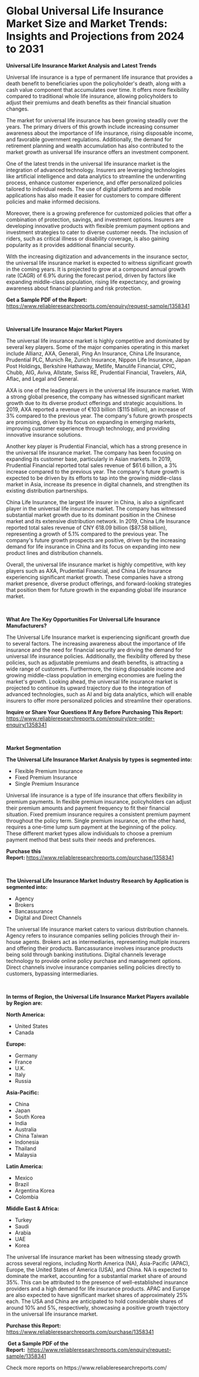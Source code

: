 <p><h1>Global Universal Life Insurance Market Size and Market Trends: Insights and Projections from 2024 to 2031</h1></p><p><strong>Universal Life Insurance Market Analysis and Latest Trends</strong></p>
<p><p>Universal life insurance is a type of permanent life insurance that provides a death benefit to beneficiaries upon the policyholder's death, along with a cash value component that accumulates over time. It offers more flexibility compared to traditional whole life insurance, allowing policyholders to adjust their premiums and death benefits as their financial situation changes.</p><p>The market for universal life insurance has been growing steadily over the years. The primary drivers of this growth include increasing consumer awareness about the importance of life insurance, rising disposable income, and favorable government regulations. Additionally, the demand for retirement planning and wealth accumulation has also contributed to the market growth as universal life insurance offers an investment component.</p><p>One of the latest trends in the universal life insurance market is the integration of advanced technology. Insurers are leveraging technologies like artificial intelligence and data analytics to streamline the underwriting process, enhance customer experience, and offer personalized policies tailored to individual needs. The use of digital platforms and mobile applications has also made it easier for customers to compare different policies and make informed decisions.</p><p>Moreover, there is a growing preference for customized policies that offer a combination of protection, savings, and investment options. Insurers are developing innovative products with flexible premium payment options and investment strategies to cater to diverse customer needs. The inclusion of riders, such as critical illness or disability coverage, is also gaining popularity as it provides additional financial security.</p><p>With the increasing digitization and advancements in the insurance sector, the universal life insurance market is expected to witness significant growth in the coming years. It is projected to grow at a compound annual growth rate (CAGR) of 6.9% during the forecast period, driven by factors like expanding middle-class population, rising life expectancy, and growing awareness about financial planning and risk protection.</p></p>
<p><strong>Get a Sample PDF of the Report:&nbsp;</strong> <a href="https://www.reliableresearchreports.com/enquiry/request-sample/1358341">https://www.reliableresearchreports.com/enquiry/request-sample/1358341</a></p>
<p>&nbsp;</p>
<p><strong>Universal Life Insurance Major Market Players</strong></p>
<p><p>The universal life insurance market is highly competitive and dominated by several key players. Some of the major companies operating in this market include Allianz, AXA, Generali, Ping An Insurance, China Life Insurance, Prudential PLC, Munich Re, Zurich Insurance, Nippon Life Insurance, Japan Post Holdings, Berkshire Hathaway, Metlife, Manulife Financial, CPIC, Chubb, AIG, Aviva, Allstate, Swiss RE, Prudential Financial, Travelers, AIA, Aflac, and Legal and General.</p><p>AXA is one of the leading players in the universal life insurance market. With a strong global presence, the company has witnessed significant market growth due to its diverse product offerings and strategic acquisitions. In 2019, AXA reported a revenue of €103 billion ($115 billion), an increase of 3% compared to the previous year. The company's future growth prospects are promising, driven by its focus on expanding in emerging markets, improving customer experience through technology, and providing innovative insurance solutions.</p><p>Another key player is Prudential Financial, which has a strong presence in the universal life insurance market. The company has been focusing on expanding its customer base, particularly in Asian markets. In 2019, Prudential Financial reported total sales revenue of $61.6 billion, a 3% increase compared to the previous year. The company's future growth is expected to be driven by its efforts to tap into the growing middle-class market in Asia, increase its presence in digital channels, and strengthen its existing distribution partnerships.</p><p>China Life Insurance, the largest life insurer in China, is also a significant player in the universal life insurance market. The company has witnessed substantial market growth due to its dominant position in the Chinese market and its extensive distribution network. In 2019, China Life Insurance reported total sales revenue of CNY 618.09 billion ($87.58 billion), representing a growth of 5.1% compared to the previous year. The company's future growth prospects are positive, driven by the increasing demand for life insurance in China and its focus on expanding into new product lines and distribution channels.</p><p>Overall, the universal life insurance market is highly competitive, with key players such as AXA, Prudential Financial, and China Life Insurance experiencing significant market growth. These companies have a strong market presence, diverse product offerings, and forward-looking strategies that position them for future growth in the expanding global life insurance market.</p></p>
<p>&nbsp;</p>
<p><strong>What Are The Key Opportunities For Universal Life Insurance Manufacturers?</strong></p>
<p><p>The Universal Life Insurance market is experiencing significant growth due to several factors. The increasing awareness about the importance of life insurance and the need for financial security are driving the demand for universal life insurance policies. Additionally, the flexibility offered by these policies, such as adjustable premiums and death benefits, is attracting a wide range of customers. Furthermore, the rising disposable income and growing middle-class population in emerging economies are fueling the market's growth. Looking ahead, the universal life insurance market is projected to continue its upward trajectory due to the integration of advanced technologies, such as AI and big data analytics, which will enable insurers to offer more personalized policies and streamline their operations.</p></p>
<p><strong>Inquire or Share Your Questions If Any Before Purchasing This Report:</strong> <a href="https://www.reliableresearchreports.com/enquiry/pre-order-enquiry/1358341">https://www.reliableresearchreports.com/enquiry/pre-order-enquiry/1358341</a></p>
<p>&nbsp;</p>
<p><strong>Market Segmentation</strong></p>
<p><strong>The Universal Life Insurance Market Analysis by types is segmented into:</strong></p>
<p><ul><li>Flexible Premium Insurance</li><li>Fixed Premium Insurance</li><li>Single Premium Insurance</li></ul></p>
<p><p>Universal life insurance is a type of life insurance that offers flexibility in premium payments. In flexible premium insurance, policyholders can adjust their premium amounts and payment frequency to fit their financial situation. Fixed premium insurance requires a consistent premium payment throughout the policy term. Single premium insurance, on the other hand, requires a one-time lump sum payment at the beginning of the policy. These different market types allow individuals to choose a premium payment method that best suits their needs and preferences.</p></p>
<p><strong>Purchase this Report:&nbsp;</strong><a href="https://www.reliableresearchreports.com/purchase/1358341">https://www.reliableresearchreports.com/purchase/1358341</a></p>
<p>&nbsp;</p>
<p><strong>The Universal Life Insurance Market Industry Research by Application is segmented into:</strong></p>
<p><ul><li>Agency</li><li>Brokers</li><li>Bancassurance</li><li>Digital and Direct Channels</li></ul></p>
<p><p>The universal life insurance market caters to various distribution channels. Agency refers to insurance companies selling policies through their in-house agents. Brokers act as intermediaries, representing multiple insurers and offering their products. Bancassurance involves insurance products being sold through banking institutions. Digital channels leverage technology to provide online policy purchase and management options. Direct channels involve insurance companies selling policies directly to customers, bypassing intermediaries.</p></p>
<p>&nbsp;</p>
<p><strong>In terms of Region, the Universal Life Insurance Market Players available by Region are:</strong></p>
<p>
    <p> <strong> North America: </strong>
        <ul>
            <li>United States</li>
            <li>Canada</li>
        </ul>
        </p> 
    <p> <strong> Europe: </strong>
        <ul>
            <li>Germany</li>
            <li>France</li>
            <li>U.K.</li>
            <li>Italy</li>
            <li>Russia</li>
        </ul>
        </p> 
    <p> <strong> Asia-Pacific: </strong>
        <ul>
            <li>China</li>
            <li>Japan</li>
            <li>South Korea</li>
            <li>India</li>
            <li>Australia</li>
            <li>China Taiwan</li>
            <li>Indonesia</li>
            <li>Thailand</li>
            <li>Malaysia</li>
        </ul>
        </p> 
    <p> <strong> Latin America: </strong>
        <ul>
            <li>Mexico</li>
            <li>Brazil</li>
            <li>Argentina Korea</li>
            <li>Colombia</li>
        </ul>
        </p> 
    <p> <strong> Middle East & Africa: </strong>
        <ul>
            <li>Turkey</li>
            <li>Saudi</li>
            <li>Arabia</li>
            <li>UAE</li>
            <li>Korea</li>
        </ul>
    </p>
    </p>
<p><p>The universal life insurance market has been witnessing steady growth across several regions, including North America (NA), Asia-Pacific (APAC), Europe, the United States of America (USA), and China. NA is expected to dominate the market, accounting for a substantial market share of around 35%. This can be attributed to the presence of well-established insurance providers and a high demand for life insurance products. APAC and Europe are also expected to have significant market shares of approximately 25% each. The USA and China are anticipated to hold considerable shares of around 10% and 5%, respectively, showcasing a positive growth trajectory in the universal life insurance market.</p></p>
<p><strong>Purchase this Report: </strong><a href="https://www.reliableresearchreports.com/purchase/1358341">https://www.reliableresearchreports.com/purchase/1358341</a></p>
<p>&nbsp;<strong>Get a Sample PDF of the Report:&nbsp;&nbsp;</strong><a href="https://www.reliableresearchreports.com/enquiry/request-sample/1358341">https://www.reliableresearchreports.com/enquiry/request-sample/1358341</a></p>
<p><strong></strong></p>
<p>Check more reports on https://www.reliableresearchreports.com/</p>